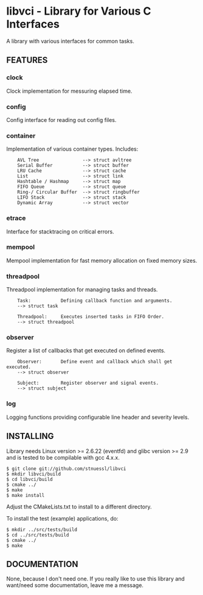 libvci - Library for Various C Interfaces
=========================================

A library with various interfaces for common tasks.

FEATURES
--------

### clock
Clock implementation for messuring elapsed time.

### config
Config interface for reading out config files.

### container
Implementation of various container types. Includes:

        AVL Tree                --> struct avltree
        Serial Buffer           --> struct buffer
        LRU Cache               --> struct cache
        List                    --> struct link
        Hashtable / Hashmap     --> struct map
        FIFO Queue              --> struct queue
        Ring-/ Circular Buffer  --> struct ringbuffer
        LIFO Stack              --> struct stack
        Dynamic Array           --> struct vector

### etrace
Interface for stacktracing on critical errors.

### mempool
Mempool implementation for fast memory allocation on fixed memory sizes.

### threadpool
Threadpool implementation for managing tasks and threads.

        Task:           Defining callback function and arguments.
        --> struct task
        
        Threadpool:     Executes inserted tasks in FIFO Order.
        --> struct threadpool

### observer
Register a list of callbacks that get executed on defined events.

        Observer:       Define event and callback which shall get executed.
        --> struct observer

        Subject:        Register observer and signal events.
        --> struct subject
        
### log
Logging functions providing configurable line header and severity levels.


INSTALLING
----------

Library needs Linux version >= 2.6.22 (eventfd) and glibc version >= 2.9 
and is tested to be compilable with gcc 4.x.x.

	$ git clone git://github.com/stnuessl/libvci
	$ mkdir libvci/build
	$ cd libvci/build
	$ cmake ../
	$ make
	$ make install

Adjust the CMakeLists.txt to install to a different directory.

To install the test (example) applications, do:

	$ mkdir ../src/tests/build
	$ cd ../src/tests/build
	$ cmake ../
	$ make

DOCUMENTATION
-------------

None, because I don't need one. If you really like to use this library and 
want/need some documentation, leave me a message.
